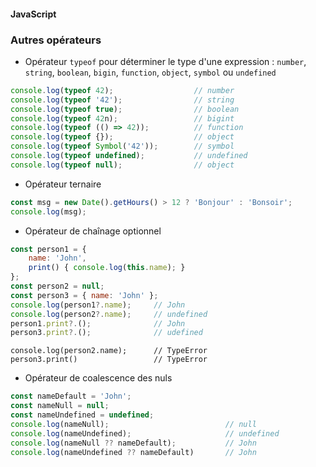 #### JavaScript
### Autres opérateurs

<div class="r-stack">

<div class="fragment fade-out" data-fragment-index="1">

* Opérateur `typeof` pour déterminer le type d'une expression :
  `number`, `string`, `boolean`, `bigin`, `function`, `object`, `symbol` ou `undefined`

```javascript
console.log(typeof 42);                  // number 
console.log(typeof '42');                // string
console.log(typeof true);                // boolean
console.log(typeof 42n);                 // bigint
console.log(typeof (() => 42));          // function
console.log(typeof {});                  // object
console.log(typeof Symbol('42'));        // symbol
console.log(typeof undefined);           // undefined
console.log(typeof null);                // object
```

</div>

<div class="fragment fade-in-then-out" data-fragment-index="1">

* Opérateur ternaire

```javascript
const msg = new Date().getHours() > 12 ? 'Bonjour' : 'Bonsoir';
console.log(msg);
```
</div>

<div class="fragment fade-in-then-out">

* Opérateur de chaînage optionnel

```javascript fix
const person1 = {
    name: 'John',
    print() { console.log(this.name); }
};
const person2 = null;
const person3 = { name: 'John' };
console.log(person1?.name);     // John
console.log(person2?.name);     // undefined
person1.print?.();              // John
person3.print?.();              // udefined
```

``` fix error
console.log(person2.name);      // TypeError
person3.print()                 // TypeError
```
</div>

<div class="fragment">

* Opérateur de coalescence des nuls

```javascript
const nameDefault = 'John';
const nameNull = null;
const nameUndefined = undefined;
console.log(nameNull);                          // null
console.log(nameUndefined);                     // undefined
console.log(nameNull ?? nameDefault);           // John
console.log(nameUndefined ?? nameDefault)       // John
```

</div>

</div>
